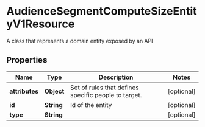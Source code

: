 

# AudienceSegmentComputeSizeEntityV1Resource

A class that represents a domain entity exposed by an API

## Properties

Name | Type | Description | Notes
------------ | ------------- | ------------- | -------------
**attributes** | **Object** | Set of rules that defines specific people to target. |  [optional]
**id** | **String** | Id of the entity |  [optional]
**type** | **String** |  |  [optional]




